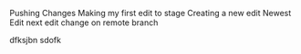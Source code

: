 Pushing Changes
Making my first edit to stage
Creating a new edit
Newest Edit
next edit
change on remote branch




dfksjbn
sdofk